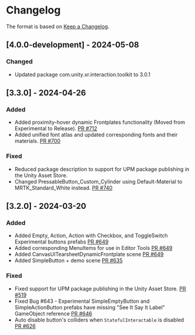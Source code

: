 # Changelog

The format is based on [Keep a Changelog](https://keepachangelog.com/en/1.1.0/).

## [4.0.0-development] - 2024-05-08

### Changed

* Updated package com.unity.xr.interaction.toolkit to 3.0.1

## [3.3.0] - 2024-04-26

### Added

* Added proximity-hover dynamic Frontplates functionality (Moved from Experimental to Release). [PR #712](https://github.com/MixedRealityToolkit/MixedRealityToolkit-Unity/pull/712)
* Added unified font atlas and updated corresponding fonts and their materials. [PR #700](https://github.com/MixedRealityToolkit/MixedRealityToolkit-Unity/pull/700)

### Fixed

* Reduced package description to support for UPM package publishing in the Unity Asset Store.
* Changed PressableButton_Custom_Cylinder using Default-Material to MRTK_Standard_White instead. [PR #740](https://github.com/MixedRealityToolkit/MixedRealityToolkit-Unity/pull/740)

## [3.2.0] - 2024-03-20

### Added

* Added Empty, Action, Action with Checkbox, and ToggleSwitch Experimental buttons prefabs [PR #649](https://github.com/MixedRealityToolkit/MixedRealityToolkit-Unity/pull/649)
* Added corresponding MenuItems for use in Editor Tools [PR #649](https://github.com/MixedRealityToolkit/MixedRealityToolkit-Unity/pull/649)
* Added CanvasUITearsheetDynamicFrontplate scene [PR #649](https://github.com/MixedRealityToolkit/MixedRealityToolkit-Unity/pull/649)
* Added SimpleButton + demo scene [PR #635](https://github.com/MixedRealityToolkit/MixedRealityToolkit-Unity/pull/635)

### Fixed

* Fixed support for UPM package publishing in the Unity Asset Store. [PR #519](https://github.com/MixedRealityToolkit/MixedRealityToolkit-Unity/pull/519)
* Fixed Bug #643 - Experimental SimpleEmptyButton and SimpleActionButton prefabs have missing "See It Say It Label" GameObject reference [PR #646](https://github.com/MixedRealityToolkit/MixedRealityToolkit-Unity/pull/646)
* Auto disable button's colliders when `StatefulInteractable` is disabled [PR #626](https://github.com/MixedRealityToolkit/MixedRealityToolkit-Unity/pull/626)